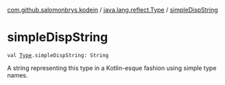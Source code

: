 [com.github.salomonbrys.kodein](../index.md) / [java.lang.reflect.Type](index.md) / [simpleDispString](.)

# simpleDispString

`val `[`Type`](http://docs.oracle.com/javase/6/docs/api/java/lang/reflect/Type.html)`.simpleDispString: String`

A string representing this type in a Kotlin-esque fashion using simple type names.

